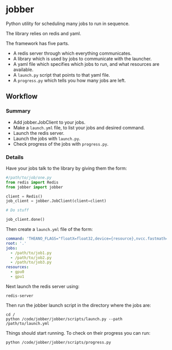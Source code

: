 # jobber
Python utility for scheduling many jobs to run in sequence.

The library relies on redis and yaml.

The framework has five parts.
- A redis server through which everything communicates.
- A library which is used by jobs to communicate with the launcher.
- A yaml file which specifies which jobs to run, and what resources are available.
- A `launch.py` script that points to that yaml file.
- A `progress.py` which tells you how many jobs are left.

## Workflow
### Summary
- Add jobber.JobClient to your jobs.
- Make a `launch.yml` file, to list your jobs and desired command.
- Launch the redis server.
- Launch the jobs with `launch.py`.
- Check progress of the jobs with `progress.py`.

### Details
Have your jobs talk to the library by giving them the form:
```python
#/path/to/job/one.py
from redis import Redis
from jobber import jobber

client = Redis()
job_client = jobber.JobClient(client=client)

# Do stuff

job_client.done()
```

Then create a `launch.yml` file of the form:
```yml
command: 'THEANO_FLAGS="floatX=float32,device={resource},nvcc.fastmath=True" python -u {job} &'
root: '.'
jobs:
  - /path/to/job1.py
  - /path/to/job2.py
  - /path/to/job3.py
resources:
  - gpu0
  - gpu1
```

Next launch the redis server using:
```shell
redis-server
```

Then run the jobber launch script in the directory where the jobs are:
```shell
cd /
python /code/jobber/jobber/scripts/launch.py --path /path/to/launch.yml
```

Things should start running. To check on their progress you can run:
```shell
python /code/jobber/jobber/scripts/progress.py
```